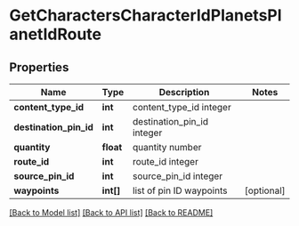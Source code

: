 # GetCharactersCharacterIdPlanetsPlanetIdRoute

## Properties
Name | Type | Description | Notes
------------ | ------------- | ------------- | -------------
**content_type_id** | **int** | content_type_id integer | 
**destination_pin_id** | **int** | destination_pin_id integer | 
**quantity** | **float** | quantity number | 
**route_id** | **int** | route_id integer | 
**source_pin_id** | **int** | source_pin_id integer | 
**waypoints** | **int[]** | list of pin ID waypoints | [optional] 

[[Back to Model list]](../README.md#documentation-for-models) [[Back to API list]](../README.md#documentation-for-api-endpoints) [[Back to README]](../README.md)


